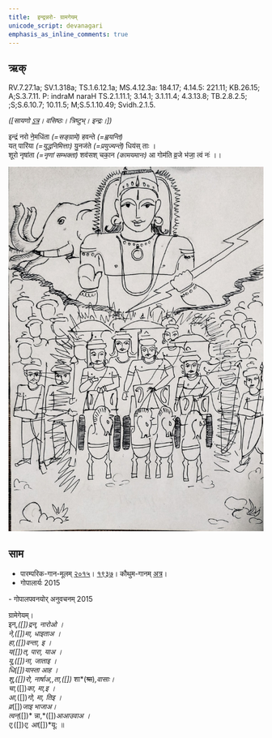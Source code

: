 ```yaml
---
title:  इन्द्रन्नरो- ग्रामगेयम्  
unicode_script: devanagari  
emphasis_as_inline_comments: true
---   
```


## ऋक्

RV.7.27.1a; SV.1.318a; TS.1.6.12.1a; MS.4.12.3a: 184.17; 4.14.5: 221.11; KB.26.15; A;S.3.7.11. P: indraM naraH TS.2.1.11.1; 3.14.1; 3.1.11.4; 4.3.13.8; TB.2.8.2.5; ;S;S.6.10.7; 10.11.5; M;S.5.1.10.49; Svidh.2.1.5.

*([सायणो [ऽत्र](https://archive.org/stream/RgVedaWithSayanasCommentaryPart3/rv_sayanabhasya_part3#page/n423/mode/1up&sa=D&ust=1542425956264000)। वसिष्ठः। त्रिष्टुभ्। इन्द्रः।])*

इन्द्रं नरो ने॒मधि॑ता *(=सङ्ग्रामे)* हवन्ते *(=ह्वयन्ति)*  
यत् पारि॑या *(=युद्धनिमित्ताः)* यु॒नज॑ते *(=प्रयुज्यन्ते)* धिय॑स् ताः ।  
शूरो नृषा॑ता *(=नृणां सम्भक्ता)* शव॑सश् चका॒न *(कामयमानः)*
आ गोम॑ति व्र॒जे भ॑जा॒ त्वं नः॑ ।।


![](../images/indra-rising-to-protect-charriots-of-army.jpg)

## साम

- पारम्परिक-गान-मूलम् [२०१५](https://sanskritdocuments.org/sites/pssramanujaswamy/VIVAAHA%20UPANAYANA%20SAAMAANI.pdf&sa=D&ust=1542425956265000)। [१९३७](https://archive.org/stream/sAmaveda-jaiminIya-paravastu-paramparA-docs/sAmaveda-paravastu-1937#page/n8/mode/1up&sa=D&ust=1542425956265000)। कौथुम-गानम् [अत्र](https://archive.org/details/SamaVedaSanhitaWithSayanabhashyaVolume2SatyavrataSamasrami1876bis_201804/page/n453&sa=D&ust=1542425956265000)।
- गोपालार्यः 2015  
<div class="audioEmbed" src="https://archive
.org/download/jaiminIya-sAma-gAna-paravastu-tradition-gopAla-2015/nishvaset.mp3"></div>
- गोपालपवनयोर् अनुवचनम् 2015  
<div class="audioEmbed" src="https://archive
.org/download/jaiminIya-sAma-gAna-paravastu-tradition-anuvachanam-gopAla-pavana-2015/nishvaset.mp3"></div>

ग्रामेगेयम्।  
इन्,*([])*द्रन्, नारोओ ।  
ने,*([])*मा, धाइताअ ।  
हा,*([])*वन्ता, इ ।  
य*([])*त्, पारा, याअ ।  
यू,*([])*ना, जाताइ ।  
धि*([])*यास्ता आह ।  
शू,*([])*रो, नार्षाअ,,ता,*([])* शा*(~~श्रा~~)*,वासाः।  
चा,*([])*का, मा,इ ।  
आ,*([])*गो, मा, तिइ ।  
व्र*([])*जाइ भाजाअ।  
त्वन्*([])* न्ना,*([])*आआउवाअ ।  
ए,*([])*ए, आ*([])*यू: ॥
